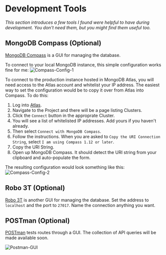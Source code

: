 # Development Tools

<i>This section introduces a few tools I found were helpful to have during development. You don't need them, but you might find them useful too.</i>

## MongoDB Compass (Optional)

[MongoDB Compass](https://www.mongodb.com/products/compass) is a GUI for managing the database.

To connect to your local MongoDB instance, this simple configuration works fine for me:
![Compass-Config-1](https://s3-us-west-2.amazonaws.com/cortexdocs/MongoDB-Compass-Config-1.png)

To connect to the production instance hosted in MongoDB Atlas, you will need access to the Atlas account and whitelist your IP address. The easiest way to set the configuration would be to copy it over from Atlas into Compass. To do this:
1. Log into [Atlas](https://cloud.mongodb.com/).
2. Navigate to the Project and there will be a page listing Clusters. 
3. Click the `Connect` button in the approprate Cluster. 
4. You will see a list of whitelisted IP addresses. Add yours if you haven't already. 
5. Then select `Connect with MongoDB Compass`. 
6. Follow the instructions. When you are asked to `Copy the URI Connection String`, select `I am using Compass 1.12 or later`.
7. Copy the URI String.
8. Open up MongoDB Compass. It should detect the URI string from your clipboard and auto-populate the form.

The resulting configuration would look something like this:
![Compass-Config-2](https://s3-us-west-2.amazonaws.com/cortexdocs/MongoDb-Compass-Config-2.png)

## Robo 3T (Optional)

[Robo 3T](https://robomongo.org/) is another GUI for managing the database. Set the address to `localhost` and the port to `27017`. Name the connection anything you want.

## POSTman (Optional)

[POSTman](https://www.getpostman.com/) tests routes through a GUI. The collection of API queries will be made available soon.

![Postman-GUI](https://s3-us-west-2.amazonaws.com/cortexdocs/Postman-GUI.png)
